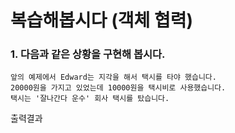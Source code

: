 # 복습해봅시다 (객체 협력)

### 1. 다음과 같은 상황을 구현해 봅시다.

```plaintext
앞의 예제에서 Edward는 지각을 해서 택시를 타야 했습니다. 
20000원을 가지고 있었는데 10000원을 택시비로 사용했습니다.
택시는 '잘나간다 운수' 회사 택시를 탔습니다.
```



출력결과